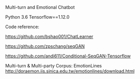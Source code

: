 Multi-turn and Emotional Chatbot

Python 3.6  Tensorflow==1.12.0

Code reference:

https://github.com/bshao001/ChatLearner

https://github.com/zpschang/seqGAN

https://github.com/andi611/Conditional-SeqGAN-Tensorflow 

Multi-turn & Multi-party Corpus:
EmotionLines
http://doraemon.iis.sinica.edu.tw/emotionlines/download.html
